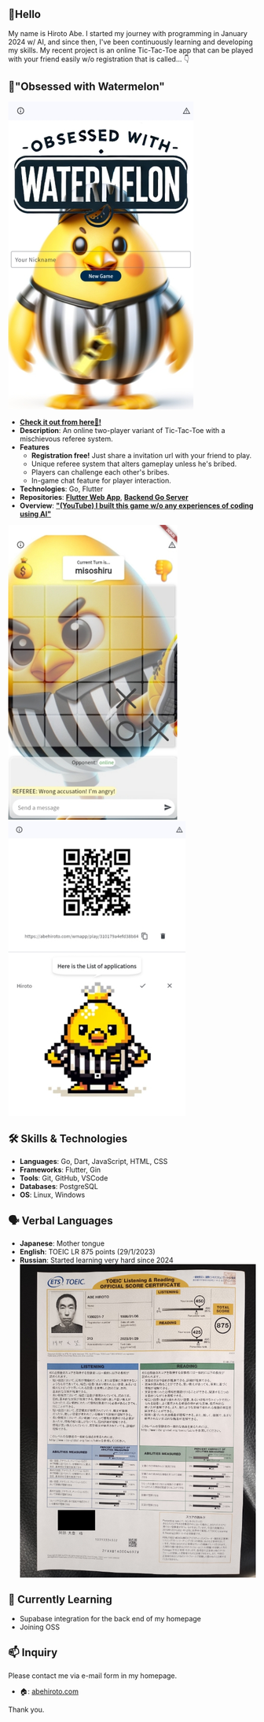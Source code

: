 ## 👋Hello

My name is Hiroto Abe. I started my journey with programming in January 2024 w/ AI, and since then, I've been continuously learning and developing my skills. My recent project is an online Tic-Tac-Toe app that can be played with your friend easily w/o registration that is called... 👇

## 🍉"Obsessed with Watermelon"
![Obsessed with Watermelon](https://github.com/AbeHiroto/AbeHiroto/blob/main/gh_prof01.jpg)
- **[Check it out from here🍉!](https://abehiroto.com/wmapp)**
- **Description**: An online two-player variant of Tic-Tac-Toe with a mischievous referee system.
- **Features**
  - **Registration free!** Just share a invitation url with your friend to play.
  - Unique referee system that alters gameplay unless he's bribed.
  - Players can challenge each other's bribes.
  - In-game chat feature for player interaction.
- **Technologies**: Go, Flutter
- **Repositories**: **[Flutter Web App](https://github.com/AbeHiroto/watermelon-app)**, **[Backend Go Server](https://github.com/AbeHiroto/watermelon-server)**
- **Overview**: **["(YouTube) I built this game w/o any experiences of coding using AI"](https://www.youtube.com/watch?v=NrmGaaONEmw)**
 
<div align="left">
  <img src="https://github.com/AbeHiroto/AbeHiroto/blob/main/gh_prof02.jpg" alt="Obsessed with Watermelon 1" height="600"/>
  <img src="https://github.com/AbeHiroto/AbeHiroto/blob/main/gh_prof03.jpg" alt="Obsessed with Watermelon 2" height="600"/>
</div>

## 🛠️ Skills & Technologies

- **Languages**: Go, Dart, JavaScript, HTML, CSS
- **Frameworks**: Flutter, Gin
- **Tools**: Git, GitHub, VSCode
- **Databases**: PostgreSQL
- **OS**: Linux, Windows

## 🗣️ Verbal Languages

- **Japanese**: Mother tongue
- **English**: TOEIC LR 875 points (29/1/2023)
- **Russian**: Started learning very hard since 2024
  ![toeic](https://github.com/AbeHiroto/AbeHiroto/blob/main/gh_prof04.jpg)

## 🌱 Currently Learning

- Supabase integration for the back end of my homepage
- Joining OSS

## 📫 Inquiry
Please contact me via e-mail form in my homepage.

- 🏠: [abehiroto.com](https://abehiroto.com)

Thank you.

